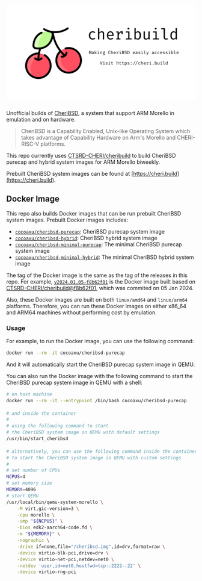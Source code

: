 <h1><a href="https://cheri.build" target="about:_blank"><img src="https://github.com/cocoa-xu/cheribuild/raw/main/assets/repository-open-graph.png" alt="Logo"></a></h1>

Unofficial builds of [CheriBSD](https://www.cheribsd.org), a system that support ARM Morello in emulation and on hardware. 

> CheriBSD is a Capability Enabled, Unix-like Operating System which takes advantage of Capability Hardware on Arm's Morello and CHERI-RISC-V platforms.

This repo currently uses [CTSRD-CHERI/cheribuild](https://github.com/CTSRD-CHERI/cheribuild) to build CheriBSD purecap and hybrid system images for ARM Morello biweekly.

Prebuilt CheriBSD system images can be found at [https://cheri.build](https://cheri.build).

## Docker Image
This repo also builds Docker images that can be run prebuilt CheriBSD system images. Prebuilt Docker images includes:

- [`cocoaxu/cheribsd-purecap`](https://hub.docker.com/r/cocoaxu/cheribsd-purecap): CheriBSD purecap system image
- [`cocoaxu/cheribsd-hybrid`](https://hub.docker.com/r/cocoaxu/cheribsd-hybrid): CheriBSD hybrid system image
- [`cocoaxu/cheribsd-minimal-purecap`](https://hub.docker.com/r/cocoaxu/cheribsd-minimal-purecap): The minimal CheriBSD purecap system image
- [`cocoaxu/cheribsd-minimal-hybrid`](https://hub.docker.com/r/cocoaxu/cheribsd-minimal-hybrid): The minimal CheriBSD hybrid system image

The tag of the Docker image is the same as the tag of the releases in this repo. For example, [`v2024.01.05-f8b62f01`](https://github.com/cocoa-xu/cheribuild/releases/tag/v2024.01.05-f8b62f01) is the Docker image built based on [CTSRD-CHERI/cheribuild@f8b62f01](https://github.com/CTSRD-CHERI/cheribuild/tree/f8b62f01), which was commited on 05 Jan 2024.

Also, these Docker images are built on both `linux/amd64` and `linux/arm64` platforms. Therefore, you can run these Docker images on either x86_64 and ARM64 machines without performing cost by emulation.

### Usage
For example, to run the Docker image, you can use the following command:

```bash
docker run --rm -it cocoaxu/cheribsd-purecap
```

And it will automatically start the CheriBSD purecap system image in QEMU. 

You can also run the Docker image with the following command to start the CheriBSD purecap system image in QEMU with a shell:

```bash
# on host machine
docker run --rm -it --entrypoint /bin/bash cocoaxu/cheribsd-purecap

# and inside the container
#
# using the following command to start 
# the CheriBSD system image in QEMU with default settings
/usr/bin/start_cheribsd

# alternatively, you can use the following command inside the container
# to start the CheriBSD system image in QEMU with custom settings
#
# set number of CPUs
NCPUS=4
# set memory size
MEMORY=4096
# start QEMU
/usr/local/bin/qemu-system-morello \
    -M virt,gic-version=3 \
    -cpu morello \
    -smp "${NCPUS}" \
    -bios edk2-aarch64-code.fd \
    -m "${MEMORY}" \
    -nographic \
    -drive if=none,file="/cheribsd.img",id=drv,format=raw \
    -device virtio-blk-pci,drive=drv \
    -device virtio-net-pci,netdev=net0 \
    -netdev 'user,id=net0,hostfwd=tcp::2222-:22' \
    -device virtio-rng-pci
```
